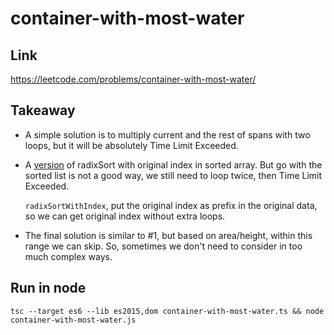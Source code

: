# container-with-most-water

## Link

https://leetcode.com/problems/container-with-most-water/

## Takeaway

- A simple solution is to multiply current and the rest of spans with two loops, but it will be absolutely Time Limit Exceeded.
- A [version](./container-with-most-water-overtime.ts) of radixSort with original index in sorted array. But go with the sorted list is not a good way, we still need to loop twice, then Time Limit Exceeded.

  `radixSortWithIndex`, put the original index as prefix in the original data, so we can get original index without extra loops.

- The final solution is similar to #1, but based on area/height, within this range we can skip. So, sometimes we don't need to consider in too much complex ways.

## Run in node

`tsc --target es6 --lib es2015,dom container-with-most-water.ts && node container-with-most-water.js`
